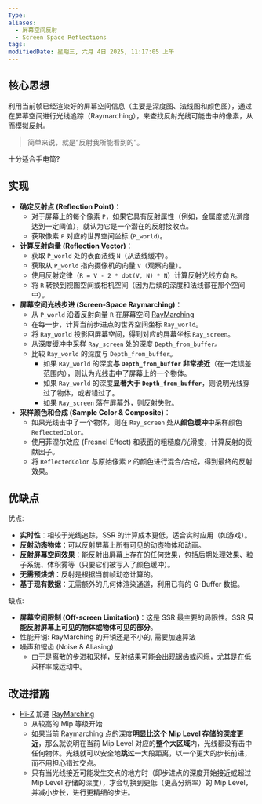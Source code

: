 ```yaml
---
Type: 
aliases:
  - 屏幕空间反射
  - Screen Space Reflections
tags: 
modifiedDate: 星期三, 六月 4日 2025, 11:17:05 上午
---
```


## 核心思想

利用当前帧已经渲染好的屏幕空间信息（主要是深度图、法线图和颜色图），通过在屏幕空间进行光线追踪（Raymarching），来查找反射光线可能击中的像素，从而模拟反射。

> 简单来说，就是“反射我所能看到的”。

十分适合手电筒?

## 实现

- **确定反射点 (Reflection Point)**：
    - 对于屏幕上的每个像素 `P`，如果它具有反射属性（例如，金属度或光滑度达到一定阈值），就认为它是一个潜在的反射接收点。
    - 获取像素 `P` 对应的世界空间坐标 (`P_world`)。
- **计算反射向量 (Reflection Vector)**：
    - 获取 `P_world` 处的表面法线 `N`（从法线缓冲）。
    - 获取从 `P_world` 指向摄像机的向量 `V`（观察向量）。
    - 使用反射定律（`R = V - 2 * dot(V, N) * N`）计算反射光线方向 `R`。
    - 将 `R` 转换到视图空间或相机空间（因为后续的深度和法线都在那个空间中）。
- **屏幕空间光线步进 (Screen-Space Raymarching)**：
    - 从 `P_world` 沿着反射向量 `R` 在屏幕空间 [RayMarching](RayMarching.md)
    - 在每一步，计算当前步进点的世界空间坐标 `Ray_world`。
    - 将 `Ray_world` 投影回屏幕空间，得到对应的屏幕坐标 `Ray_screen`。
    - 从深度缓冲中采样 `Ray_screen` 处的深度 `Depth_from_buffer`。
    - 比较 `Ray_world` 的深度与 `Depth_from_buffer`。
        - 如果 `Ray_world` 的深度**与 `Depth_from_buffer` 非常接近**（在一定误差范围内），则认为光线击中了屏幕上的一个物体。
        - 如果 `Ray_world` 的深度**显著大于 `Depth_from_buffer`**，则说明光线穿过了物体，或者错过了。
        - 如果 `Ray_screen` 落在屏幕外，则反射失败。
- **采样颜色和合成 (Sample Color & Composite)**：
    - 如果光线击中了一个物体，则在 `Ray_screen` 处从**颜色缓冲**中采样颜色 `ReflectedColor`。
    - 使用菲涅尔效应 (Fresnel Effect) 和表面的粗糙度/光滑度，计算反射的贡献因子。
    - 将 `ReflectedColor` 与原始像素 `P` 的颜色进行混合/合成，得到最终的反射效果。

## 优缺点

优点:
- **实时性**：相较于光线追踪，SSR 的计算成本更低，适合实时应用（如游戏）。
- **反射动态物体**：可以反射屏幕上所有可见的动态物体和动画。
- **反射屏幕空间效果**：能反射出屏幕上存在的任何效果，包括后期处理效果、粒子系统、体积雾等（只要它们被写入了颜色缓冲）。
- **无需预烘焙**：反射是根据当前帧动态计算的。
- **基于现有数据**：无需额外的几何体渲染通道，利用已有的 G-Buffer 数据。

缺点:
- **屏幕空间限制 (Off-screen Limitation)**：这是 SSR 最主要的局限性。SSR **只能反射屏幕上可见的物体或物体可见的部分**。
- 性能开销: RayMarching 的开销还是不小的, 需要加速算法
- 噪声和锯齿 (Noise & Aliasing)
    - 由于是离散的步进和采样，反射结果可能会出现锯齿或闪烁，尤其是在低采样率或运动中。

## 改进措施

-  [Hi-Z](Hi-Z.md) 加速 [RayMarching](RayMarching.md)
    - 从较高的 Mip 等级开始
    - 如果当前 Raymarching 点的深度**明显比这个 Mip Level 存储的深度更近**，那么就说明在当前 Mip Level 对应的**整个大区域**内，光线都没有击中任何物体。光线就可以安全地**跳过**一大段距离，以一个更大的步长前进，而不用担心错过交点。
    - 只有当光线接近可能发生交点的地方时（即步进点的深度开始接近或超过 Mip Level 存储的深度），才会切换到更低（更高分辨率）的 Mip Level，并减小步长，进行更精细的步进。
